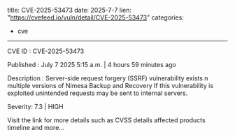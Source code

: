  
title: CVE-2025-53473
date: 2025-7-7
lien: "https://cvefeed.io/vuln/detail/CVE-2025-53473"
categories:
  - cve
---

CVE ID : CVE-2025-53473

Published :  July 7
2025
5:15 a.m. | 4 hours
59 minutes ago

Description : Server-side request forgery (SSRF) vulnerability exists n multiple versions of Nimesa Backup and Recovery
If this vulnerability is exploited
unintended requests may be sent to internal servers.

Severity: 7.3 | HIGH

Visit the link for more details
such as CVSS details
affected products
timeline
and more...
